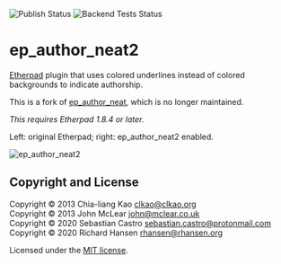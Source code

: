 ![Publish Status](https://github.com/ether/ep_author_neat2/workflows/Node.js%20Package/badge.svg) ![Backend Tests Status](https://github.com/ether/ep_author_neat2/workflows/Backend%20tests/badge.svg)

# ep_author_neat2

[Etherpad](https://etherpad.org) plugin that uses colored underlines instead of
colored backgrounds to indicate authorship.

This is a fork of [ep_author_neat](https://github.com/clkao/ep_author_neat),
which is no longer maintained.

*This requires Etherpad 1.8.4 or later.*

Left: original Etherpad; right: ep_author_neat2 enabled.

![ep_author_neat2](thumbnail.png "ep_author_neat2")

## Copyright and License

Copyright © 2013 Chia-liang Kao <clkao@clkao.org>\
Copyright © 2013 John McLear <john@mclear.co.uk>\
Copyright © 2020 Sebastian Castro <sebastian.castro@protonmail.com>\
Copyright © 2020 Richard Hansen <rhansen@rhansen.org>

Licensed under the [MIT license](LICENSE).
